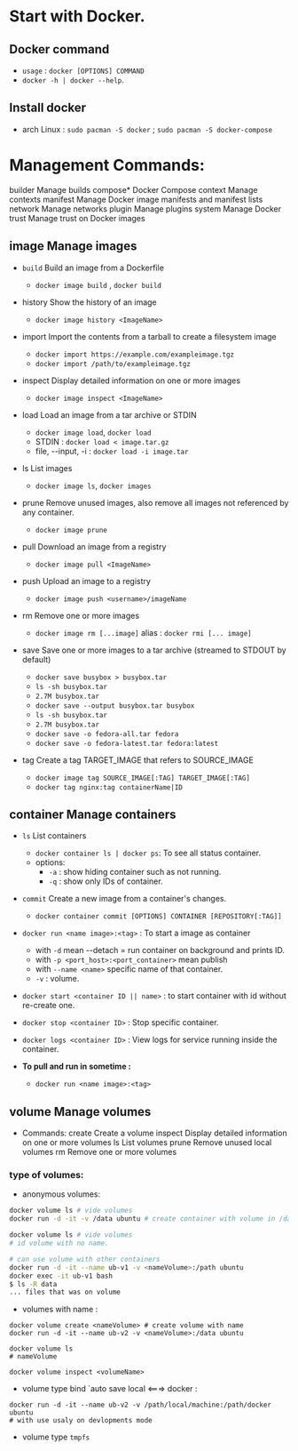 # Start with Docker.
## Docker command 
- `usage` : `docker [OPTIONS] COMMAND`
- `docker -h | docker --help`.
## Install docker
- arch Linux : `sudo pacman -S docker` ; `sudo pacman -S docker-compose` 
# Management Commands:
  builder     Manage builds
  compose*    Docker Compose
  context     Manage contexts
  manifest    Manage Docker image manifests and manifest lists
  network     Manage networks
  plugin      Manage plugins
  system      Manage Docker
  trust       Manage trust on Docker images
## image                                      Manage images
-  `build`       Build an image from a Dockerfile
	-    `docker image build` ,  `docker build`
- history     Show the history of an image
	- `docker image history <ImageName>` 
-  import      Import the contents from a tarball to create a filesystem image
	- `docker import https://example.com/exampleimage.tgz` 
	- `docker import /path/to/exampleimage.tgz`
- inspect     Display detailed information on one or more images
	- `docker image inspect <ImageName>` 
-  load        Load an image from a tar archive or STDIN
	- `docker image load`, `docker load`
	- STDIN : `docker load < image.tar.gz`
	- file, --input, -i : `docker load -i image.tar`
-  ls          List images
	- `docker image ls`, `docker images`
-  prune       Remove unused images, also remove all images not referenced by any container.
	- `docker image prune`

-  pull        Download an image from a registry
	- `docker image pull <ImageName>` 
-  push        Upload an image to a registry
	- `docker image push <username>/imageName`

-  rm          Remove one or more images
	- `docker image rm [...image]` alias : `docker rmi [... image]`

-  save    Save one or more images to a tar archive (streamed to STDOUT by default)
	- `docker save busybox > busybox.tar`
	- `ls -sh busybox.tar`
	- `2.7M busybox.tar`
	- `docker save --output busybox.tar busybox`
	- `ls -sh busybox.tar`
	- `2.7M busybox.tar`
	- `docker save -o fedora-all.tar fedora`
	- `docker save -o fedora-latest.tar fedora:latest`
-  tag         Create a tag TARGET_IMAGE that refers to SOURCE_IMAGE
	- `docker image tag SOURCE_IMAGE[:TAG] TARGET_IMAGE[:TAG]`
	- `docker tag nginx:tag containerName|ID`

## container   Manage containers
 - `ls`          List containers
	- `docker container ls | docker ps`:  To see all status container. 
	- options: 
		- `-a` : show hiding container such as not running.
		- `-q` : show only IDs of container.

- `commit`         Create a new image from a container's changes.
	- `docker container commit [OPTIONS] CONTAINER [REPOSITORY[:TAG]]`

- `docker run <name image>:<tag>` : To start a image as container
	-  with `-d` mean --detach = run container on background and prints ID.
	- with `-p <port_host>:<port_container>` mean publish 
	- with `--name <name>` specific name of that container.
	- `-v` : volume. 
 - `docker start <container ID || name>` : to start container with id without re-create one. 
- `docker stop <container ID>` : Stop specific container. 
- `docker logs <container ID>` : View logs for service running inside the container.

- **To pull and run in sometime :**
	- `docker run <name image>:<tag>`


## volume      Manage volumes
- Commands:
	  create      Create a volume
	  inspect     Display detailed information on one or more volumes
	  ls          List volumes
	  prune       Remove unused local volumes
	  rm          Remove one or more volumes

### type of volumes:
- anonymous volumes:
``` bash
docker volume ls # vide volumes
docker run -d -it -v /data ubuntu # create container with volume in /data

docker volume ls # vide volumes
# id volume with no name.

# can use volume with other containers
docker run -d -it --name ub-v1 -v <nameVolume>:/path ubuntu
docker exec -it ub-v1 bash
$ ls -R data
... files that was on volume
```

- volumes with name :
``` shell
docker volume create <nameVolume> # create volume with name
docker run -d -it --name ub-v2 -v <nameVolume>:/data ubuntu

docker volume ls
# nameVolume

docker volume inspect <volumeName>
```

- volume type bind `auto save local <===> docker :
``` shell
docker run -d -it --name ub-v2 -v /path/local/machine:/path/docker ubuntu
# with use usaly on devlopments mode
```

- volume type `tmpfs`
